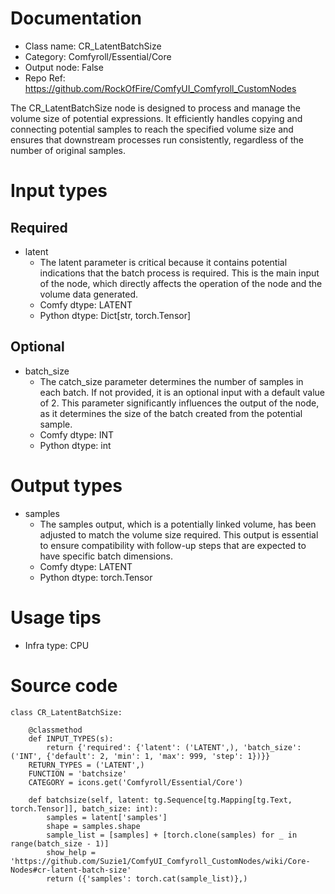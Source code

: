 # Documentation
- Class name: CR_LatentBatchSize
- Category: Comfyroll/Essential/Core
- Output node: False
- Repo Ref: https://github.com/RockOfFire/ComfyUI_Comfyroll_CustomNodes

The CR_LatentBatchSize node is designed to process and manage the volume size of potential expressions. It efficiently handles copying and connecting potential samples to reach the specified volume size and ensures that downstream processes run consistently, regardless of the number of original samples.

# Input types
## Required
- latent
    - The latent parameter is critical because it contains potential indications that the batch process is required. This is the main input of the node, which directly affects the operation of the node and the volume data generated.
    - Comfy dtype: LATENT
    - Python dtype: Dict[str, torch.Tensor]
## Optional
- batch_size
    - The catch_size parameter determines the number of samples in each batch. If not provided, it is an optional input with a default value of 2. This parameter significantly influences the output of the node, as it determines the size of the batch created from the potential sample.
    - Comfy dtype: INT
    - Python dtype: int

# Output types
- samples
    - The samples output, which is a potentially linked volume, has been adjusted to match the volume size required. This output is essential to ensure compatibility with follow-up steps that are expected to have specific batch dimensions.
    - Comfy dtype: LATENT
    - Python dtype: torch.Tensor

# Usage tips
- Infra type: CPU

# Source code
```
class CR_LatentBatchSize:

    @classmethod
    def INPUT_TYPES(s):
        return {'required': {'latent': ('LATENT',), 'batch_size': ('INT', {'default': 2, 'min': 1, 'max': 999, 'step': 1})}}
    RETURN_TYPES = ('LATENT',)
    FUNCTION = 'batchsize'
    CATEGORY = icons.get('Comfyroll/Essential/Core')

    def batchsize(self, latent: tg.Sequence[tg.Mapping[tg.Text, torch.Tensor]], batch_size: int):
        samples = latent['samples']
        shape = samples.shape
        sample_list = [samples] + [torch.clone(samples) for _ in range(batch_size - 1)]
        show_help = 'https://github.com/Suzie1/ComfyUI_Comfyroll_CustomNodes/wiki/Core-Nodes#cr-latent-batch-size'
        return ({'samples': torch.cat(sample_list)},)
```